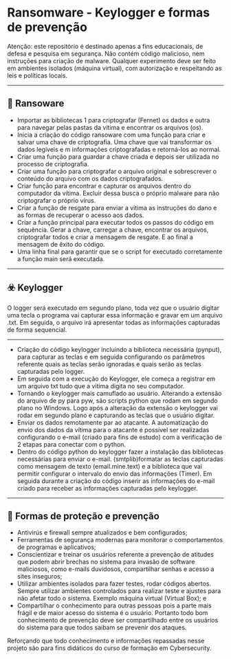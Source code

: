 # Ransomware - Keylogger e formas de prevenção
Atenção: este repositório é destinado apenas a fins educacionais, de defesa e pesquisa em segurança. Não contém código malicioso, nem instruções para criação de malware. Qualquer experimento deve ser feito em ambientes isolados (máquina virtual), com autorização e respeitando as leis e políticas locais.

---
## 🦠 Ransoware

- Importar as bibliotecas 1 para criptografar (Fernet) os dados e outra para navegar pelas pastas da vítima e encontrar os arquivos (os).
- Inicia a criação do código ransoware com uma função para criar e salvar uma chave de criptografia. Uma chave que vai transformar os dados legíveis e m informações criptografadas e retorná-los ao normal.
- Criar uma função para guardar a chave criada e depois ser utilizada no processo de criptografia.
- Criar uma função para criptografar o arquivo original e sobrescrever o conteúdo do arquivo com os dados criptografados.
- Criar função para encontrar e capturar os arquivos dentro do computador da vítima. Excluir dessa busca o próprio malware para não criptografar o próprio vírus.
- Criar a função de resgate para enviar a vitima as instruções  do dano e as formas de recuperar o acesso aos dados.
- Criar a função principal para executar todos os passos do código em sequência. Gerar a chave, carregar a chave, encontrar os arquivos, criptografar todos e criar a mensagem de resgate. E ao final a mensagem de êxito do código.
- Uma linha final para garantir que se o script for executado corretamente a função main será executada.
---
## ☣️ Keylogger
O logger será executado em segundo plano, toda vez que o usuário digitar uma tecla o programa vai capturar essa informação e gravar em um arquivo .txt. Em seguida, o arquivo irá apresentar todas as informações capturadas de forma sequencial.

---

- Criação do código keylogger incluindo a biblioteca necessária (pynput), para capturar as teclas e em seguida configurando os parâmetros referente quais as teclas serão ignoradas e quais serão as teclas capturadas pelo logger.
- Em seguida com a execução do Keylogger, ele começa a registrar em um arquivo txt tudo que a vitima digita no seu computador.
- Tornando o keylogger mais camuflado ao usuário. Alterando a extensão do arquivo de py para pyw, são scripts python que rodam em segundo plano no Windows. Logo após a alteração da extensão o keylogger vai rodar em segundo plano e capturando as teclas que o usuário digitar.
- Enviar os dados remotamente par ao atacante. A automatização do envio dos dados da vítima para o atacante é possível ser realizadas configurando o e-mail (criado para fins de estudo) com a verificação de 2 etapas para conectar com o python.
- Dentro do código python do keylogger fazer a instalação das bibliotecas necessárias para enviar o e-mail. (smtplib)formatar as teclas capturadas como mensagem de texto (email.mine.text) e a biblioteca que vai permitir configurar o intervalo do envio das informações (Timer). Em seguida durante a criação do código inserir as informações do e-mail criado para receber as informações capturadas pelo keylogger.

---

## 🧪 Formas de proteção e prevenção

- Antivirús e firewall sempre atualizados e bem configurados;
- Ferramentas de segurança modernas para monitorar o comportamentos de programas e aplicativos;
- Conscientizar e treinar os usuários referente a prevenção de atitudes que podem abrir brechas no sistema para invasão de  software maliciosos, como e-mails duvidosos, compartilhar senhas e acesso a sites inseguros;
- Utilizar ambientes isolados para fazer testes, rodar códigos abertos. Sempre utilizar ambientes controlados para realizar teste e ajustes para não afetar todo o sistema. Exemplo máquina virtual (Virtual Box); e
- Compartilhar o conhecimento para outras pessoas pois a parte mais frágil e de maior acesso do sistema é o usuário. Portanto todo bom conhecimento de prevenção deve ser compartilhado entre os usuários do sistema para que todos saibam se prevenir dos ataques.

Reforçando que todo conhecimento e informações repassadas nesse projeto são para fins didáticos do curso de formação em Cybersecurity.

